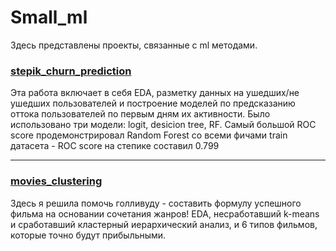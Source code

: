 # Small_ml
Здесь представлены проекты, связанные с ml методами.

<h3><a href="https://github.com/KristinaBataeva/Product_analysis/blob/main/stepik_churn_prediction.ipynb">stepik_churn_prediction</a></h3>
Эта работа включает в себя EDA, разметку данных на ушедших/не ушедших пользователей и построение моделей по предсказанию оттока пользователей по первым дням их активности. Было использовано три модели: logit, desicion tree, RF. Cамый большой ROC score продемонстрировал Random Forest cо всеми фичами train датасета - ROC score на степике составил 0.799


  ---
<h3><a href="https://github.com/KristinaBataeva/Product_analysis/blob/main/movies_clustering.ipynb">movies_clustering</a></h3>
Здесь я решила помочь голливуду - составить формулу успешного фильма на основании сочетания жанров! EDA, несработавший k-means и сработавший кластерный иерархический анализ, и 6 типов фильмов, которые точно будут прибыльными.